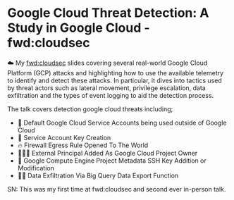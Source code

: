 # Google Cloud Threat Detection: A Study in Google Cloud - fwd:cloudsec
☁️ My [fwd:cloudsec](https://pretalx.com/fwd-cloudsec-2023/talk/ERSK7U/) slides covering several real-world Google Cloud Platform (GCP) attacks and highlighting how to use the available telemetry to identify and detect these attacks. In particular, it dives into tactics used by threat actors such as lateral movement, privilege escalation, data exfiltration and the types of event logging to aid the detection process.

The talk covers detection google cloud threats including;
- 🤖 Default Google Cloud Service Accounts being used outside of Google Cloud
- 🔑 Service Account Key Creation
- 🔥 Firewall Egress Rule Opened To The World
- 🧍🏾‍♂️ External Principal Added As Google Cloud Project Owner
- 🐧 Google Compute Engine Project Metadata SSH Key Addition or Modification
- 🥷🏾 Data Exfiltration Via Big Query Data Export Function


SN: This was my first time at fwd:cloudsec and second ever in-person talk.


